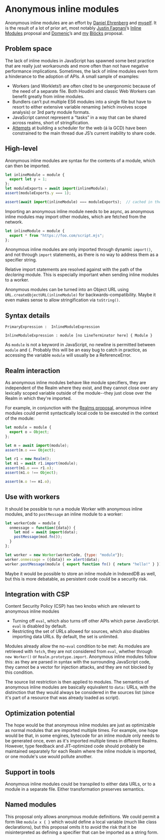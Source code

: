 # Anonymous inline modules

Anonymous inline modules are an effort by [Daniel Ehrenberg] and [myself][surma]. It is the result of a lot of prior art, most notably [Justin Fagnani]’s [Inline Modules] proposal and [Domenic][domenic denicola]’s and [my][surma] [Blöcks] proposal.

## Problem space

The lack of inline modules in JavaScript has spawned some best practice that are really just workarounds and more often than not have negative performance implications. Sometimes, the lack of inline modules even form a hinderance to the adoption of APIs. A small sample of examples:
 
- Workers (and Worklets!) are often cited to be unergonomic because of the need of a separate file. Both Houdini and classic Web Workers can benefit greatly from inline modules.
- Bundlers can’t put multiple ES6 modules into a single file but have to resort to either extensive variable renaming (which involves scope analysis) or 3rd party module formats.
- JavaScript cannot represent a “tasks” in a way that can be shared across realms, short of stringification.
- [Attempts][scheduler api] at building a scheduler for the web (á la GCD) have been constrained to the main thread due JS’s current inability to share code.

## High-level

Anonymous inline modules are syntax for the contents of a module, which can then be imported.

```js
let inlineModule = module {
  export let y = 1;
};
let moduleExports = await import(inlineModule);
assert(moduleExports.y === 1);

assert(await import(inlineModule) === moduleExports);  // cached in the module map
```

Importing an anonymous inline module needs to be async, as anonymous inline modules may import other modules, which are fetched from the network.

```js
let inlineModule = module {
  export * from "https://foo.com/script.mjs";
};
```

Anonymous inline modules are only imported through dynamic `import()`, and not through `import` statements, as there is no way to address them as a specifier string.

Relative import statements are resolved against with the path of the _declaring_ module. This is especially important when sending inline modules to a worker.

Anonymous modules can be turned into an Object URL using `URL.createObjectURL(inlineModule)` for backwards-compatibility. Maybe it even makes sense to allow stringification via `toString()`.

## Syntax details

```
PrimaryExpression :  InlineModuleExpression

InlineModuleExpression : module [no LineTerminator here] { Module }
```

As `module` is not a keyword in JavaScript, no newline is permitted between `module` and `{`. Probably this will be an easy bug to catch in practice, as accessing the variable `module` will usually be a ReferenceError.

## Realm interaction

As anonymous inline modules behave like module specifiers, they are independent of the Realm where they exist, and they cannot close over any lexically scoped variable outside of the module--they just close over the Realm in which they're imported.

For example, in conjunction with the [Realms proposal](https://github.com/tc39/proposal-realms), anonymous inline modules could permit syntactically local code to be executed in the context of the module:

```js
let module = module {
  export o = Object;
};

let m = await import(module);
assert(m.o === Object);

let r1 = new Realm();
let m1 = await r1.import(module);
assert(m1.o === r1.o);
assert(m1.o !== Object);

assert(m.o !== m1.o);
```

## Use with workers

It should be possible to run a module Worker with anonymous inline modules, and to `postMessage` an inline module to a worker:

```js
let workerCode = module {
  onmessage = function({data}) {
    let mod = await import(data);
    postMessage(mod.fn());
  }
};

let worker = new Worker(workerCode, {type: "module"});
worker.onmessage = ({data}) => alert(data);
worker.postMessage(module { export function fn() { return "hello!" } });
```

Maybe it would be possible to store an inline module in IndexedDB as well, but this is more debatable, as persistent code could be a security risk.

## Integration with CSP

Content Security Policy (CSP) has two knobs which are relevant to anonymous inline modules

- Turning off `eval`, which also turns off other APIs which parse JavaScript. `eval` is disabled by default.
- Restricting the set of URLs allowed for sources, which also disables importing data URLs. By default, the set is unlimited.

Modules already allow the no-`eval` condition to be met: As modules are retrieved with `fetch`, they are not considered from `eval`, whether through `new Worker()` or `Realm.prototype.import`. Anonymous inline modules follow this: as they are parsed in syntax with the surrounding JavaScript code, they cannot be a vector for injection attacks, and they are not blocked by this condition.

The source list restriction is then applied to modules. The semantics of anonymous inline modules are basically equivalent to `data:` URLs, with the distinction that they would always be considered in the sources list (since it's part of a resource that was already loaded as script).

## Optimization potential

The hope would be that anonymous inline modules are just as optimizable as normal modules that are imported multiple times. For example, one hope would be that, in some engines, bytecode for an inline module only needs to be generated once, even as it's imported multiple times in different Realms. However, type feedback and JIT-optimized code should probably be maintained separately for each Realm where the inline module is imported, or one module's use would pollute another.

## Support in tools

Anonymous inline modules could be transpiled to either data URLs, or to a module in a separate file. Either transformation preserves semantics.

## Named modules

This proposal only allows anonymous module definitions. We could permit a form like `module x { }` which would define a local variable (much like class declarations), but this proposal omits it to avoid the risk that it be misinterpreted as defining a specifier that can be imported as a string form.

[justin fagnani]: https://twitter.com/justinfagnani
[daniel ehrenberg]: https://twitter.com/littledan
[inline modules]: https://gist.github.com/justinfagnani/d26ba99aec5ffc02264907512c082622
[domenic denicola]: https://twitter.com/domenic
[surma]: https://twitter.com/dassurma
[shu]: https://twitter.com/_shu
[scheduler api]: https://github.com/WICG/main-thread-scheduling/
[blöcks]: https://github.com/domenic/proposal-blocks/tree/44668b647c48b116a8643d04e4e80735a3c5b78d
